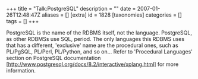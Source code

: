 +++
title = "Talk:PostgreSQL"
description = ""
date = 2007-01-26T12:48:47Z
aliases = []
[extra]
id = 1828
[taxonomies]
categories = []
tags = []
+++

PostgreSQL is the name of the RDBMS itself, not the language. PostgreSQL, as other RDBMSs use SQL, period. The only languages this RDBMS uses that has a different, 'exclusive' name are the procedural ones, such as PL/PgSQL, PL/Perl, PL/Python, and so on... Refer to 'Procedural Languages' section on PostgreSQL documentation [http://www.postgresql.org/docs/8.2/interactive/xplang.html] for more information.
